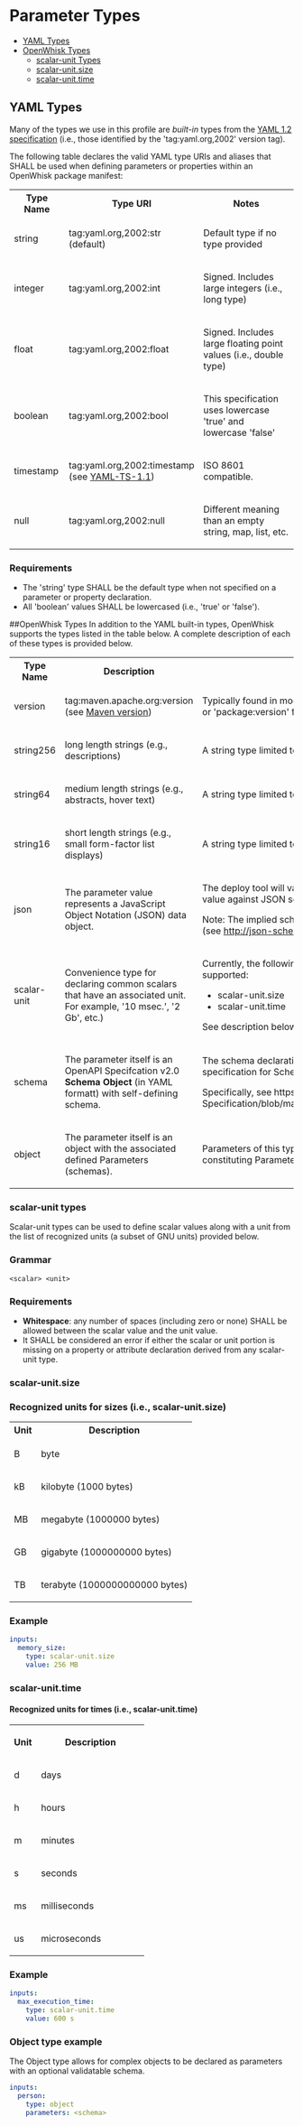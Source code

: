 # Parameter Types

- [YAML Types](#yaml-types)
- [OpenWhisk Types](#openwhisk-types)
  - [scalar-unit Types](#scalar-unit-types)
  - [scalar-unit.size](#scalar-unit-size)
  - [scalar-unit.time](#scalar-unit-time)

<!--
********************************
  YAML Types
********************************
-->

## YAML Types

Many of the types we use in this profile are <i>built-in</i> types from the [YAML 1.2 specification](http://www.yaml.org/spec/1.2/spec.html) (i.e., those identified by the 'tag:yaml.org,2002' version tag).

The following table declares the valid YAML type URIs and aliases that SHALL be used when defining parameters or properties within an
OpenWhisk package manifest:

<html>
<table width="100%">
 <tr>
  <th width=20%>Type Name</th>
  <th width=30%>Type URI</th>
  <th width=50%>Notes</th>
 </tr>
 <tr>
  <td>
  <p><a>string</a></p>
  </td>
  <td>
  <p>tag:yaml.org,2002:str (default)</p>
  </td>
  <td>
  <p>Default type if no type provided</p>
  </td>
 </tr>
 <tr>
  <td>
  <p><a>integer</a></p>
  </td>
  <td>
  <p>tag:yaml.org,2002:int</p>
  </td>
  <td>
  <p>Signed. Includes large integers (i.e., long type)</p>
  </td>
 </tr>
 <tr>
  <td>
  <p><a>float</a></p>
  </td>
  <td>
  <p>tag:yaml.org,2002:float</p>
  </td>
  <td>
  <p>Signed. Includes large floating point values (i.e., double type)</p>
  </td>
 </tr>
 <tr>
  <td>
  <p><a>boolean</a></p>
  </td>
  <td>
  <p>tag:yaml.org,2002:bool</p>
  </td>
  <td>
  <p>This specification uses lowercase 'true' and lowercase 'false'</p>
  </td>
 </tr>
 <tr>
  <td>
  <p><a>timestamp</a></p>
  </td>
  <td>
  <p>tag:yaml.org,2002:timestamp (see <a href="spec_normative_refs.md#normative-references">YAML-TS-1.1</a>)</p>
  </td>
  <td>
  <p>ISO 8601 compatible.</p>
  </td>
 </tr>
 <tr>
  <td>
  <p><a>null</a></p>
  </td>
  <td>
  <p>tag:yaml.org,2002:null</p>
  </td>
  <td>
  <p>Different meaning than an empty string, map, list, etc.</p>
  </td>
 </tr>
</table>
</html>

### Requirements
- The 'string' type SHALL be the default type when not specified on a parameter or property declaration.
- All 'boolean' values SHALL be lowercased (i.e., 'true' or 'false').

<!--
********************************
  OpenWhisk Types
********************************
-->

##OpenWhisk Types
In addition to the YAML built-in types, OpenWhisk supports the types listed in the table below. A complete description of each of these types is provided below.

<html>
<table width="100%">
 <tr>
  <th width=20%>Type Name</th>
  <th width=30%>Description</th>
  <th width=50%>Notes</th>
 </tr>
 <tr>
  <td>
  <p>version</p>
  </td>
  <td>
  <p>tag:maven.apache.org:version (see <a href="spec_normative_refs.md#normative-references">Maven version</a>)</p>
  </td>
  <td>
  <p>Typically found in modern tooling (i.e., 'package@version' or 'package:version' format).</p>
  </td>
 </tr>
 <tr>
  <td>
  <p><a>string256</a></p>
  </td>
  <td>
  <p>long length strings (e.g., descriptions)</p>
  </td>
  <td>
  <p>A string type limited to 256 characters.</p>
  </td>
 </tr>
 <tr>
  <td>
  <p><a>string64</a></p>
  </td>
  <td>
  <p>medium length strings (e.g., abstracts, hover text)</p>
  </td>
  <td>
  <p>A string type limited to 64 characters.</p>
  </td>
 </tr>
 <tr>
  <td>
  <p><a>string16</a></p>
  </td>
  <td>
  <p>short length strings (e.g., small form-factor list displays)</p>
  </td>
  <td>
  <p>A string type limited to 16 characters.</p>
  </td>
 </tr>
 <tr>
  <td>
  <p>json</p>
  </td>
  <td>
  <p>The parameter value represents a JavaScript Object Notation (JSON) data object.</p>
  </td>
  <td>
  <p>The deploy tool will validate the corresponding parameter value against JSON schema.</p>
  <p>Note: The implied schema for JSON the JSON Schema (see <a href="http://json-schema.org/)">http://json-schema.org/</a>).</p>
  </td>
 </tr>
 <tr>
  <td>
  <p>scalar-unit</p>
  </td>
  <td>
  <p>Convenience type for declaring common scalars that have an associated unit. For example, '10 msec.', '2 Gb', etc.)</p>
  </td>
  <td>
  <p>Currently, the following scalar-unit subtypes are supported:</p>
  <ul>
  <li>scalar-unit.size</li>
  <li>scalar-unit.time</li>
  </ul>
  <p>See description below for details.</p>
  </td>
 </tr>
 <tr>
  <td>
  <p>schema</p>
  </td>
  <td>
  <p>The parameter itself is an OpenAPI Specifcation v2.0 <b>Schema
  Object</b> (in YAML formatt) with self-defining schema.</p>
  </td>
  <td>
  <p>The schema declaration follows the <a href="#REF_SWAGGER_2_0">OpenAPI</a> v2.0 specification for Schema Objects (YAML format).</p>
  <p>Specifically, see https://github.com/OAI/OpenAPI-Specification/blob/master/versions/2.0.md#schemaObject</p>
  </td>
 </tr>
 <tr>
  <td>
  <p>object</p>
  </td>
  <td>
  <p>The parameter itself is an object with the associated
  defined Parameters (schemas). </p>
  </td>
  <td>
  <p>Parameters of this type would include a declaration of its
  constituting Parameter schema.</p>
  </td>
 </tr>
</table>
</html>

<!--
********************************
  scalar-unit types
********************************
-->
### scalar-unit types
Scalar-unit types can be used to define scalar values along with a unit from the list of recognized units (a subset of GNU units) provided below.

### Grammar
```
<scalar> <unit>
```

### Requirements

- **Whitespace**: any number of spaces (including zero or none) SHALL be allowed between the scalar value and the unit value.
- It SHALL be considered an error if either the scalar or unit portion is missing on a property or attribute declaration derived from any scalar-unit type.

### scalar-unit.size

### Recognized units for sizes (i.e., scalar-unit.size)
<html>
<table width="100%">

  <tr>
   <th>Unit</th>
   <th>Description</th>
  </tr>

 <tr>
  <td>
  <p>B</p>
  </td>
  <td>
  <p>byte</p>
  </td>
 </tr>
 <tr>
  <td>
  <p>kB</p>
  </td>
  <td>
  <p>kilobyte (1000 bytes)</p>
  </td>
 </tr>
 <tr>
  <td>
  <p>MB</p>
  </td>
  <td>
  <p>megabyte (1000000 bytes)</p>
  </td>
 </tr>
 <tr>
  <td>
  <p>GB</p>
  </td>
  <td>
  <p>gigabyte (1000000000 bytes)</p>
  </td>
 </tr>
 <tr>
  <td>
  <p>TB</p>
  </td>
  <td>
  <p>terabyte (1000000000000 bytes)</p>
  </td>
 </tr>
</table>
</html>

### Example
```yaml
inputs:
  memory_size:
    type: scalar-unit.size
    value: 256 MB
```

### scalar-unit.time

#### Recognized units for times (i.e., scalar-unit.time)
<html>
<table>
  <tr>
   <th width="20%">
   <p>Unit</p>
   </th>
   <th width="80%">
   <p>Description</p>
   </th>
  </tr>

 <tr>
  <td>
  <p>d</p>
  </td>
  <td>
  <p>days</p>
  </td>
 </tr>
 <tr>
  <td>
  <p>h</p>
  </td>
  <td>
  <p>hours</p>
  </td>
 </tr>
 <tr>
  <td>
  <p>m</p>
  </td>
  <td>
  <p>minutes</p>
  </td>
 </tr>
 <tr>
  <td>
  <p>s</p>
  </td>
  <td>
  <p>seconds</p>
  </td>
 </tr>
 <tr>
  <td>
  <p>ms</p>
  </td>
  <td>
  <p>milliseconds</p>
  </td>
 </tr>
 <tr>
  <td>
  <p>us</p>
  </td>
  <td>
  <p>microseconds</p>
  </td>
 </tr>
</table>

</html>

### Example
```yaml
inputs:
  max_execution_time:
    type: scalar-unit.time
    value: 600 s
```

### Object type example

The Object type allows for complex objects to be declared as parameters with an optional validatable schema.

```yaml
inputs:
  person:
    type: object
    parameters: <schema>
```
